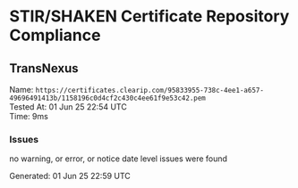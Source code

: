 # STIR/SHAKEN Certificate Repository Compliance

## TransNexus

Name: `https://certificates.clearip.com/95833955-738c-4ee1-a657-49696491413b/1158196c0d4cf2c430c4ee61f9e53c42.pem`\
Tested At: 01 Jun 25 22:54 UTC\
Time: 9ms

### Issues

no warning, or error, or notice date level issues were found

Generated: 01 Jun 25 22:59 UTC